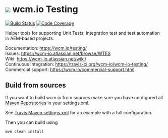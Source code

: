 <img src="https://wcm.io/images/favicon-16@2x.png"/> wcm.io Testing
======
[![Build Status](https://travis-ci.org/wcm-io/wcm-io-testing.png?branch=develop)](https://travis-ci.org/wcm-io/wcm-io-testing)
[![Code Coverage](https://codecov.io/gh/wcm-io/wcm-io-testing/branch/develop/graph/badge.svg)](https://codecov.io/gh/wcm-io/wcm-io-testing)

Helper tools for supporting Unit Tests, Integration test and test automation in AEM-based projects.

Documentation: https://wcm.io/testing/<br/>
Issues: https://wcm-io.atlassian.net/browse/WTES<br/>
Wiki: https://wcm-io.atlassian.net/wiki/<br/>
Continuous Integration: https://travis-ci.org/wcm-io/wcm-io-testing/<br/>
Commercial support: https://wcm.io/commercial-support.html


## Build from sources

If you want to build wcm.io from sources make sure you have configured all [Maven Repositories](https://wcm.io/maven.html) in your settings.xml.

See [Travis Maven settings.xml](https://github.com/wcm-io/wcm-io-testing/blob/master/.travis.maven-settings.xml) for an example with a full configuration.

Then you can build using

```
mvn clean install
```
